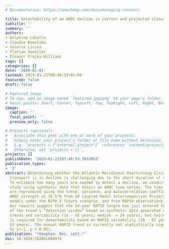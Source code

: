 ```yaml
---
# Documentation: https://wowchemy.com/docs/managing-content/

title: Detectability of an AMOC decline in current and projected climate changes
subtitle: ''
summary: ''
authors:
- Delphine Lobelle
- Claudie Beaulieu
- Valerie Livina
- Florian Sevellec
- Eleanor Frajka-Williams
tags: []
categories: []
date: '2020-01-01'
lastmod: 2023-01-21T08:46:53+01:00
featured: false
draft: false

# Featured image
# To use, add an image named `featured.jpg/png` to your page's folder.
# Focal points: Smart, Center, TopLeft, Top, TopRight, Left, Right, BottomLeft, Bottom, BottomRight.
image:
  caption: ''
  focal_point: ''
  preview_only: false

# Projects (optional).
#   Associate this post with one or more of your projects.
#   Simply enter your project's folder or file name without extension.
#   E.g. `projects = ["internal-project"]` references `content/project/deep-learning/index.md`.
#   Otherwise, set `projects = []`.
projects: []
publishDate: '2023-01-21T07:46:53.763395Z'
publication_types:
- '2'
abstract: Determining whether the Atlantic Meridional Overturning Circulation (AMOC)'s
  transport is in decline is challenging due to the short duration of continuous observations.
  To estimate how many years are needed to detect a decline, we conduct a simulation
  study using synthetic data that mimics an AMOC time series. The time series' characteristics
  are reproduced using the trend, variance, and autocorrelation coefficient of the
  AMOC strength at 26.5°N from 20 Coupled Model Intercomparison Project Phase 5 (CMIP5)
  models under the RCP8.5 future scenario, and from RAPID observations (2004 - 2018).
  Our results suggest that the 14‐year RAPID length has just entered the lower limits
  of the trend's “detection window” based on synthetic data generated using CMIP5
  trends and variability (14 - 42 years; median  = 24 years), but twice the length
  is required for detectability based on RAPID variability (29 - 67 years; median  =
  43 years). The annual RAPID trend is currently not statistically significant (−0.11
  Sv yr−1, p > 0.05).
publication: '*Geophys. Res. Lett.*'
doi: 10.1029/2020GL089974
---
```

